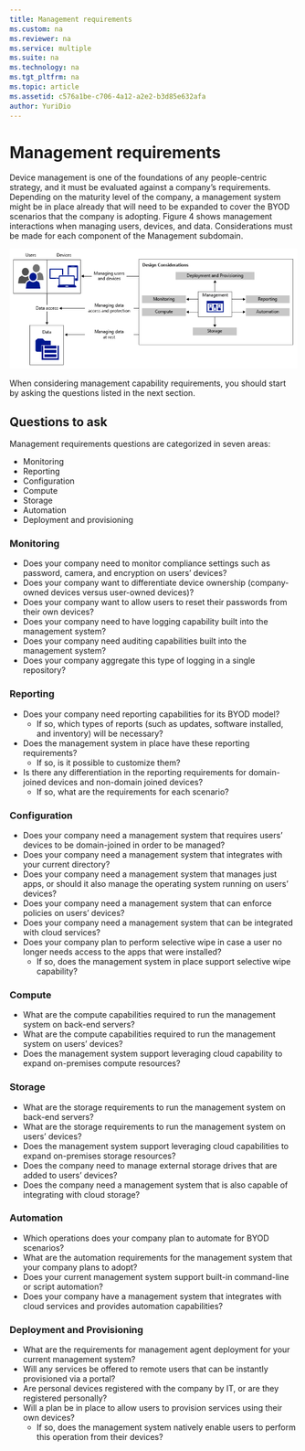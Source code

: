 ```yaml
---
title: Management requirements
ms.custom: na
ms.reviewer: na
ms.service: multiple
ms.suite: na
ms.technology: na 
ms.tgt_pltfrm: na
ms.topic: article
ms.assetid: c576a1be-c706-4a12-a2e2-b3d85e632afa
author: YuriDio
---
```

# Management requirements

Device management is one of the foundations of any people-centric strategy, and it must be evaluated against a company’s requirements. Depending on the maturity level of the company, a management system might be in place already that will need to be expanded to cover the BYOD scenarios that the company is adopting. Figure 4 shows management interactions when managing users, devices, and data. Considerations must be made for each component of the Management subdomain.

![Management requirements](./media/BYOD_Figure4.png)

When considering management capability requirements, you should start by asking the questions listed in the next section.

## Questions to ask

Management requirements questions are categorized in seven areas:

- Monitoring
- Reporting
- Configuration
- Compute
- Storage
- Automation
- Deployment and provisioning


### Monitoring

- Does your company need to monitor compliance settings such as password, camera, and encryption on users’ devices?
- Does your company want to differentiate device ownership (company-owned devices versus user-owned devices)?
- Does your company want to allow users to reset their passwords from their own devices?
- Does your company need to have logging capability built into the management system?
- Does your company need auditing capabilities built into the management system?
- Does your company aggregate this type of logging in a single repository?

### Reporting

- Does your company need reporting capabilities for its BYOD model?
	- If so, which types of reports (such as updates, software installed, and inventory) will be necessary?
- Does the management system in place have these reporting requirements?
	- If so, is it possible to customize them?
- Is there any differentiation in the reporting requirements for domain-joined devices and non-domain joined devices?
	- If so, what are the requirements for each scenario?

### Configuration

- Does your company need a management system that requires users’ devices to be domain-joined in order to be managed?
- Does your company need a management system that integrates with your current directory?
- Does your company need a management system that manages just apps, or should it also manage the operating system running on users’ devices?
- Does your company need a management system that can enforce policies on users’ devices?
- Does your company need a management system that can be integrated with cloud services?
- Does your company plan to perform selective wipe in case a user no longer needs access to the apps that were installed?
	- If so, does the management system in place support selective wipe capability?

### Compute

- What are the compute capabilities required to run the management system on back-end servers?
- What are the compute capabilities required to run the management system on users’ devices?
- Does the management system support leveraging cloud capability to expand on-premises compute resources?

### Storage

- What are the storage requirements to run the management system on back-end servers?
- What are the storage requirements to run the management system on users’ devices?
- Does the management system support leveraging cloud capabilities to expand on-premises storage resources?
- Does the company need to manage external storage drives that are added to users’ devices?
- Does the company need a management system that is also capable of integrating with cloud storage?

### Automation

- Which operations does your company plan to automate for BYOD scenarios?
- What are the automation requirements for the management system that your company plans to adopt?
- Does your current management system support built-in command-line or script automation?
- Does your company have a management system that integrates with cloud services and provides automation capabilities?

### Deployment and Provisioning

- What are the requirements for management agent deployment for your current management system?
- Will any services be offered to remote users that can be instantly provisioned via a portal?
- Are personal devices registered with the company by IT, or are they registered personally?
- Will a plan be in place to allow users to provision services using their own devices?
	- If so, does the management system natively enable users to perform this operation from their devices?

